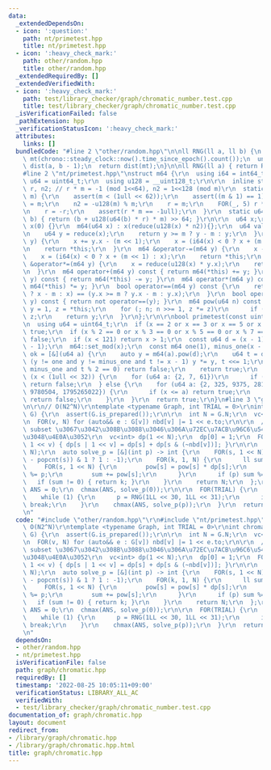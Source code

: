 ```yaml
---
data:
  _extendedDependsOn:
  - icon: ':question:'
    path: nt/primetest.hpp
    title: nt/primetest.hpp
  - icon: ':heavy_check_mark:'
    path: other/random.hpp
    title: other/random.hpp
  _extendedRequiredBy: []
  _extendedVerifiedWith:
  - icon: ':heavy_check_mark:'
    path: test/library_checker/graph/chromatic_number.test.cpp
    title: test/library_checker/graph/chromatic_number.test.cpp
  _isVerificationFailed: false
  _pathExtension: hpp
  _verificationStatusIcon: ':heavy_check_mark:'
  attributes:
    links: []
  bundledCode: "#line 2 \"other/random.hpp\"\n\nll RNG(ll a, ll b) {\n  static mt19937\
    \ mt(chrono::steady_clock::now().time_since_epoch().count());\n  uniform_int_distribution<ll>\
    \ dist(a, b - 1);\n  return dist(mt);\n}\n\nll RNG(ll a) { return RNG(0, a); }\n\
    #line 2 \"nt/primetest.hpp\"\nstruct m64 {\r\n  using i64 = int64_t;\r\n  using\
    \ u64 = uint64_t;\r\n  using u128 = __uint128_t;\r\n\r\n  inline static u64 m,\
    \ r, n2; // r * m = -1 (mod 1<<64), n2 = 1<<128 (mod m)\r\n  static void set_mod(u64\
    \ m) {\r\n    assert(m < (1ull << 62));\r\n    assert((m & 1) == 1);\r\n    m64::m\
    \ = m;\r\n    n2 = -u128(m) % m;\r\n    r = m;\r\n    FOR(_, 5) r *= 2 - m * r;\r\
    \n    r = -r;\r\n    assert(r * m == -1ull);\r\n  }\r\n  static u64 reduce(u128\
    \ b) { return (b + u128(u64(b) * r) * m) >> 64; }\r\n\r\n  u64 x;\r\n  m64() :\
    \ x(0) {}\r\n  m64(u64 x) : x(reduce(u128(x) * n2)){};\r\n  u64 val() const {\r\
    \n    u64 y = reduce(x);\r\n    return y >= m ? y - m : y;\r\n  }\r\n  m64 &operator+=(m64\
    \ y) {\r\n    x += y.x - (m << 1);\r\n    x = (i64(x) < 0 ? x + (m << 1) : x);\r\
    \n    return *this;\r\n  }\r\n  m64 &operator-=(m64 y) {\r\n    x -= y.x;\r\n\
    \    x = (i64(x) < 0 ? x + (m << 1) : x);\r\n    return *this;\r\n  }\r\n  m64\
    \ &operator*=(m64 y) {\r\n    x = reduce(u128(x) * y.x);\r\n    return *this;\r\
    \n  }\r\n  m64 operator+(m64 y) const { return m64(*this) += y; }\r\n  m64 operator-(m64\
    \ y) const { return m64(*this) -= y; }\r\n  m64 operator*(m64 y) const { return\
    \ m64(*this) *= y; }\r\n  bool operator==(m64 y) const {\r\n    return (x >= m\
    \ ? x - m : x) == (y.x >= m ? y.x - m : y.x);\r\n  }\r\n  bool operator!=(m64\
    \ y) const { return not operator==(y); }\r\n  m64 pow(u64 n) const {\r\n    m64\
    \ y = 1, z = *this;\r\n    for (; n; n >>= 1, z *= z)\r\n      if (n & 1) y *=\
    \ z;\r\n    return y;\r\n  }\r\n};\r\n\r\nbool primetest(const uint64_t x) {\r\
    \n  using u64 = uint64_t;\r\n  if (x == 2 or x == 3 or x == 5 or x == 7) return\
    \ true;\r\n  if (x % 2 == 0 or x % 3 == 0 or x % 5 == 0 or x % 7 == 0) return\
    \ false;\r\n  if (x < 121) return x > 1;\r\n  const u64 d = (x - 1) >> __builtin_ctzll(x\
    \ - 1);\r\n  m64::set_mod(x);\r\n  const m64 one(1), minus_one(x - 1);\r\n  auto\
    \ ok = [&](u64 a) {\r\n    auto y = m64(a).pow(d);\r\n    u64 t = d;\r\n    while\
    \ (y != one and y != minus_one and t != x - 1) y *= y, t <<= 1;\r\n    if (y !=\
    \ minus_one and t % 2 == 0) return false;\r\n    return true;\r\n  };\r\n  if\
    \ (x < (1ull << 32)) {\r\n    for (u64 a: {2, 7, 61})\r\n      if (not ok(a))\
    \ return false;\r\n  } else {\r\n    for (u64 a: {2, 325, 9375, 28178, 450775,\
    \ 9780504, 1795265022}) {\r\n      if (x <= a) return true;\r\n      if (not ok(a))\
    \ return false;\r\n    }\r\n  }\r\n  return true;\r\n}\n#line 3 \"graph/chromatic.hpp\"\
    \n\r\n// O(N2^N)\r\ntemplate <typename Graph, int TRIAL = 0>\r\nint chromatic_number(Graph&\
    \ G) {\r\n  assert(G.is_prepared());\r\n\r\n  int N = G.N;\r\n  vc<int> nbd(N);\r\
    \n  FOR(v, N) for (auto&& e : G[v]) nbd[v] |= 1 << e.to;\r\n\r\n  // s \u306E\
    \ subset \u3067\u3042\u308B\u3088\u3046\u306A\u72EC\u7ACB\u96C6\u5408\u306E\u6570\
    \u3048\u4E0A\u3052\r\n  vc<int> dp(1 << N);\r\n  dp[0] = 1;\r\n  FOR(v, N) FOR(s,\
    \ 1 << v) { dp[s | 1 << v] = dp[s] + dp[s & (~nbd[v])]; }\r\n\r\n  vi pow(1 <<\
    \ N);\r\n  auto solve_p = [&](int p) -> int {\r\n    FOR(s, 1 << N) pow[s] = ((N\
    \ - popcnt(s)) & 1 ? 1 : -1);\r\n    FOR(k, 1, N) {\r\n      ll sum = 0;\r\n \
    \     FOR(s, 1 << N) {\r\n        pow[s] = pow[s] * dp[s];\r\n        if (p) pow[s]\
    \ %= p;\r\n        sum += pow[s];\r\n      }\r\n      if (p) sum %= p;\r\n   \
    \   if (sum != 0) { return k; }\r\n    }\r\n    return N;\r\n  };\r\n\r\n  int\
    \ ANS = 0;\r\n  chmax(ANS, solve_p(0));\r\n\r\n  FOR(TRIAL) {\r\n    int p;\r\n\
    \    while (1) {\r\n      p = RNG(1LL << 30, 1LL << 31);\r\n      if (primetest(p))\
    \ break;\r\n    }\r\n    chmax(ANS, solve_p(p));\r\n  }\r\n  return ANS;\r\n}\r\
    \n"
  code: "#include \"other/random.hpp\"\r\n#include \"nt/primetest.hpp\"\r\n\r\n//\
    \ O(N2^N)\r\ntemplate <typename Graph, int TRIAL = 0>\r\nint chromatic_number(Graph&\
    \ G) {\r\n  assert(G.is_prepared());\r\n\r\n  int N = G.N;\r\n  vc<int> nbd(N);\r\
    \n  FOR(v, N) for (auto&& e : G[v]) nbd[v] |= 1 << e.to;\r\n\r\n  // s \u306E\
    \ subset \u3067\u3042\u308B\u3088\u3046\u306A\u72EC\u7ACB\u96C6\u5408\u306E\u6570\
    \u3048\u4E0A\u3052\r\n  vc<int> dp(1 << N);\r\n  dp[0] = 1;\r\n  FOR(v, N) FOR(s,\
    \ 1 << v) { dp[s | 1 << v] = dp[s] + dp[s & (~nbd[v])]; }\r\n\r\n  vi pow(1 <<\
    \ N);\r\n  auto solve_p = [&](int p) -> int {\r\n    FOR(s, 1 << N) pow[s] = ((N\
    \ - popcnt(s)) & 1 ? 1 : -1);\r\n    FOR(k, 1, N) {\r\n      ll sum = 0;\r\n \
    \     FOR(s, 1 << N) {\r\n        pow[s] = pow[s] * dp[s];\r\n        if (p) pow[s]\
    \ %= p;\r\n        sum += pow[s];\r\n      }\r\n      if (p) sum %= p;\r\n   \
    \   if (sum != 0) { return k; }\r\n    }\r\n    return N;\r\n  };\r\n\r\n  int\
    \ ANS = 0;\r\n  chmax(ANS, solve_p(0));\r\n\r\n  FOR(TRIAL) {\r\n    int p;\r\n\
    \    while (1) {\r\n      p = RNG(1LL << 30, 1LL << 31);\r\n      if (primetest(p))\
    \ break;\r\n    }\r\n    chmax(ANS, solve_p(p));\r\n  }\r\n  return ANS;\r\n}\r\
    \n"
  dependsOn:
  - other/random.hpp
  - nt/primetest.hpp
  isVerificationFile: false
  path: graph/chromatic.hpp
  requiredBy: []
  timestamp: '2022-08-25 10:05:11+09:00'
  verificationStatus: LIBRARY_ALL_AC
  verifiedWith:
  - test/library_checker/graph/chromatic_number.test.cpp
documentation_of: graph/chromatic.hpp
layout: document
redirect_from:
- /library/graph/chromatic.hpp
- /library/graph/chromatic.hpp.html
title: graph/chromatic.hpp
---
```

